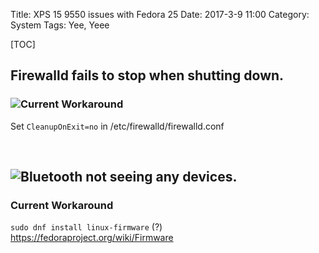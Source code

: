 Title: XPS 15 9550 issues with Fedora 25
Date: 2017-3-9 11:00
Category: System
Tags: Yee, Yeee

[TOC]

## Firewalld fails to stop when shutting down.


### ![Current Workaround](https://bugzilla.redhat.com/show_bug.cgi?id=1397274)

Set `CleanupOnExit=no` in /etc/firewalld/firewalld.conf

<br>

## ![Bluetooth not seeing any devices](http://fedoraproject.org/wiki/Fedora_Tested_Laptops:Dell_XPS_15_9550_FHD).

### Current Workaround

`sudo dnf install linux-firmware` (?)
https://fedoraproject.org/wiki/Firmware
